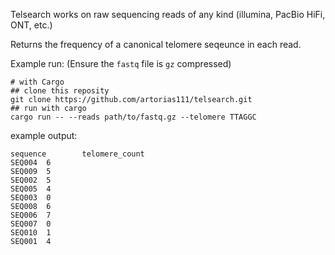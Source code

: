 Telsearch works on raw sequencing reads of any kind (illumina, PacBio HiFi, ONT, etc.) 

Returns the frequency of a canonical telomere seqeunce in each read. 

Example run: (Ensure the `fastq` file is `gz` compressed)
```shell
# with Cargo
## clone this reposity
git clone https://github.com/artorias111/telsearch.git
## run with cargo
cargo run -- --reads path/to/fastq.gz --telomere TTAGGC
```

example output:  
```shell
sequence        telomere_count
SEQ004  6
SEQ009  5
SEQ002  5
SEQ005  4
SEQ003  0
SEQ008  6
SEQ006  7
SEQ007  0
SEQ010  1
SEQ001  4
```
